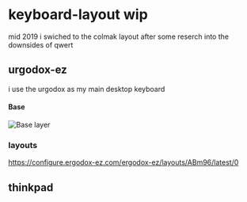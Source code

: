 # keyboard-layout wip
mid 2019 i swiched to the colmak layout after some reserch into the downsides of qwert
## urgodox-ez
i use the urgodox as my main desktop keyboard
#### Base
![Base layer](https://raw.githubusercontent.com/silasanderson/keyboard-layout/master/base.png)
### layouts
https://configure.ergodox-ez.com/ergodox-ez/layouts/ABm96/latest/0
## thinkpad
